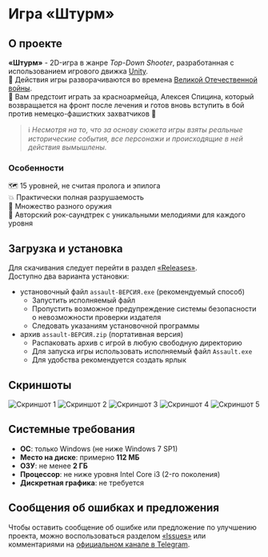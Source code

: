 # Игра «Штурм»
## О проекте
**«Штурм»** - 2D-игра в жанре _Top-Down Shooter_, разработанная с использованием игрового движка [Unity](https://unity.com/ru).\
📍 Действия игры разворачиваются во времена [Великой Отечественной войны](https://ru.wikipedia.org/wiki/%D0%92%D0%B5%D0%BB%D0%B8%D0%BA%D0%B0%D1%8F_%D0%9E%D1%82%D0%B5%D1%87%D0%B5%D1%81%D1%82%D0%B2%D0%B5%D0%BD%D0%BD%D0%B0%D1%8F_%D0%B2%D0%BE%D0%B9%D0%BD%D0%B0).\
👤 Вам предстоит играть за красноармейца, Алексея Спицина, который возвращается на фронт после лечения и готов вновь вступить в бой против немецко-фашистких захватчиков 💪

> ℹ _Несмотря на то, что за основу сюжета игры взяты реальные исторические события, все персонажи и происходящие в ней действия вымышлены._
### Особенности
🗺 15 уровней, не считая пролога и эпилога\
💥 Практически полная разрушаемость\
🔫 Множество разного оружия\
🎵 Авторский рок-саундтрек с уникальными мелодиями для каждого уровня
## Загрузка и установка
Для скачивания следует перейти в раздел [«Releases»](https://github.com/Taberant/AssaultGame/releases).\
Доступно два варианта установки:
- установочный файл `assault-ВЕРСИЯ.exe` (рекомендуемый способ)
  - Запустить исполняемый файл
  - Пропустить возможное предупреждение системы безопасности о невозможности проверки издателя
  - Следовать указаниям установочной программы
- архив `assault-ВЕРСИЯ.zip` (портативная версия)
  - Распаковать архив с игрой в любую свободную директорию
  - Для запуска игры использовать исполняемый файл `Assault.exe`
  - Для удобства рекомендуется создать ярлык
## Скриншоты
![Скриншот 1](/screen1.png)
![Скриншот 2](/screen2.png)
![Скриншот 3](/screen3.png)
![Скриншот 4](/screen4.png)
![Скриншот 5](/screen5.png)
## Системные требования
- **ОС**: только Windows (не ниже Windows 7 SP1)
- **Место на диске**: примерно **112 МБ**
- **ОЗУ**: не менее **2 ГБ**
- **Процессор**: не ниже уровня Intel Core i3 (2-го поколения)
- **Дискретная графика**: не требуется
## Сообщения об ошибках и предложения
Чтобы оставить сообщение об ошибке или предложение по улучшению проекта, можно воспользоваться разделом [«Issues»](https://github.com/Taberant/AssaultGame/issues) или комментариями на [официальном канале в Telegram](https://t.me/taberant).
